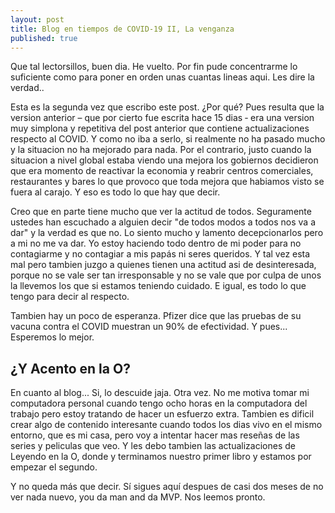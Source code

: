 ```yaml
---
layout: post
title: Blog en tiempos de COVID-19 II, La venganza
published: true
---
```


Que tal lectorsillos, buen dia. He vuelto. Por fin pude concentrarme lo suficiente como para poner en orden unas cuantas lineas aqui. Les dire la verdad..

Esta es la segunda vez que escribo este post. ¿Por qué? Pues resulta que la version anterior &ndash; que por cierto fue escrita hace 15 dias &dash; era una version muy simplona y repetitiva del post anterior que contiene actualizaciones respecto al COVID. Y como no iba a serlo, si realmente no ha pasado mucho y la situacion no ha mejorado para nada. Por el contrario, justo cuando la situacion a nivel global estaba viendo una mejora los gobiernos decidieron que era momento de reactivar la economia y reabrir centros comerciales, restaurantes y bares lo que provoco que toda mejora que habiamos visto se fuera al carajo. Y eso es todo lo que hay que decir.

Creo que en parte tiene mucho que ver la actitud de todos. Seguramente ustedes han escuchado a alguien decir "de todos modos a todos nos va a dar" y la verdad es que no. Lo siento mucho y lamento decepcionarlos pero a mi no me va dar. Yo estoy haciendo todo dentro de mi poder para no contagiarme y no contagiar a mis papás ni seres queridos. Y tal vez esta mal pero tambien juzgo a quienes tienen una actitud asi de desinteresada, porque no se vale ser tan irresponsable y no se vale que por culpa de unos la llevemos los que si estamos teniendo cuidado. E igual, es todo lo que tengo para decir al respecto.

Tambien hay un poco de esperanza. Pfizer dice que las pruebas de su vacuna contra el COVID muestran un 90% de efectividad. Y pues... Esperemos lo mejor.

## ¿Y Acento en la O?

En cuanto al blog... Si, lo descuide jaja. Otra vez. No me motiva tomar mi computadora personal cuando tengo ocho horas en la computadora del trabajo pero estoy tratando de hacer un esfuerzo extra. Tambien es dificil crear algo de contenido interesante cuando todos los dias vivo en el mismo entorno, que es mi casa, pero voy a intentar hacer mas reseñas de las series y peliculas que veo. Y les debo tambien las actualizaciones de Leyendo en la O, donde y terminamos nuestro primer libro y estamos por empezar el segundo.

Y no queda más que decir. Sí sigues aquí despues de casi dos meses de no ver nada nuevo, you da man and da MVP.
Nos leemos pronto.
